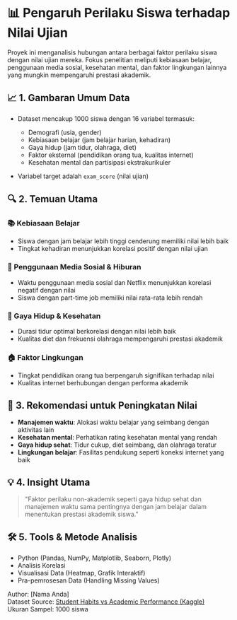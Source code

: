 # 📊 Pengaruh Perilaku Siswa terhadap Nilai Ujian

Proyek ini menganalisis hubungan antara berbagai faktor perilaku siswa dengan nilai ujian mereka. Fokus penelitian meliputi kebiasaan belajar, penggunaan media sosial, kesehatan mental, dan faktor lingkungan lainnya yang mungkin mempengaruhi prestasi akademik.

## 📈 1. Gambaran Umum Data

* Dataset mencakup 1000 siswa dengan 16 variabel termasuk:
  - Demografi (usia, gender)
  - Kebiasaan belajar (jam belajar harian, kehadiran)
  - Gaya hidup (jam tidur, olahraga, diet)
  - Faktor eksternal (pendidikan orang tua, kualitas internet)
  - Kesehatan mental dan partisipasi ekstrakurikuler

* Variabel target adalah `exam_score` (nilai ujian)

## 🔍 2. Temuan Utama

### 📚 Kebiasaan Belajar
* Siswa dengan jam belajar lebih tinggi cenderung memiliki nilai lebih baik
* Tingkat kehadiran menunjukkan korelasi positif dengan nilai ujian

### 📱 Penggunaan Media Sosial & Hiburan
* Waktu penggunaan media sosial dan Netflix menunjukkan korelasi negatif dengan nilai
* Siswa dengan part-time job memiliki nilai rata-rata lebih rendah

### 🛌 Gaya Hidup & Kesehatan
* Durasi tidur optimal berkorelasi dengan nilai lebih baik
* Kualitas diet dan frekuensi olahraga mempengaruhi prestasi akademik

### 🏠 Faktor Lingkungan
* Tingkat pendidikan orang tua berpengaruh signifikan terhadap nilai
* Kualitas internet berhubungan dengan performa akademik

## 📌 3. Rekomendasi untuk Peningkatan Nilai

* **Manajemen waktu**: Alokasi waktu belajar yang seimbang dengan aktivitas lain
* **Kesehatan mental**: Perhatikan rating kesehatan mental yang rendah
* **Gaya hidup sehat**: Tidur cukup, diet seimbang, dan olahraga teratur
* **Lingkungan belajar**: Fasilitas pendukung seperti koneksi internet yang baik

## 💡 4. Insight Utama

> "Faktor perilaku non-akademik seperti gaya hidup sehat dan manajemen waktu sama pentingnya dengan jam belajar dalam menentukan prestasi akademik siswa."

## 🛠️ 5. Tools & Metode Analisis

* Python (Pandas, NumPy, Matplotlib, Seaborn, Plotly)
* Analisis Korelasi
* Visualisasi Data (Heatmap, Grafik Interaktif)
* Pra-pemrosesan Data (Handling Missing Values)

Author: [Nama Anda]  
Dataset Source: [Student Habits vs Academic Performance (Kaggle)](https://www.kaggle.com/code/dzulfikrialwi/perilaku-siswa-vs-nilai-skor)  
Ukuran Sampel: 1000 siswa
